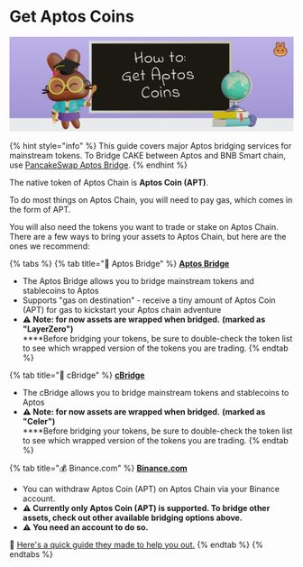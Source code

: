 # Get Aptos Coins

![](../.gitbook/assets/how-to-get-aptos-coins-header.png)

{% hint style="info" %}
This guide covers major Aptos bridging services for mainstream tokens. To Bridge CAKE between Aptos and BNB Smart chain, use [PancakeSwap Aptos Bridge](https://bridge.pancakeswap.finance/aptos).
{% endhint %}

The native token of Aptos Chain is **Aptos Coin (APT)**.

To do most things on Aptos Chain, you will need to pay gas, which comes in the form of APT.

You will also need the tokens you want to trade or stake on Aptos Chain. There are a few ways to bring your assets to Aptos Chain, but here are the ones we recommend:

{% tabs %}
{% tab title="🌉 Aptos Bridge" %}
****[**Aptos Bridge**](https://theaptosbridge.com/bridge)****

* The Aptos Bridge allows you to bridge mainstream tokens and stablecoins to Aptos
* Supports "gas on destination" - receive a tiny amount of Aptos Coin (APT) for gas to kickstart your Aptos chain adventure
* **⚠️ Note: for now assets are wrapped when bridged.** **(marked as "LayerZero")**\
  ****Before bridging your tokens, be sure to double-check the token list to see which wrapped version of the tokens you are trading.
{% endtab %}

{% tab title="🌉 cBridge" %}
****[**cBridge**](https://cbridge.celer.network/1/12360001/)****

* The cBridge allows you to bridge mainstream tokens and stablecoins to Aptos
* **⚠️ Note: for now assets are wrapped when bridged.** **(marked as "Celer")**\
  ****Before bridging your tokens, be sure to double-check the token list to see which wrapped version of the tokens you are trading.
{% endtab %}

{% tab title="💰 Binance.com" %}
[**Binance.com**](https://github.com/pancakeswap/pancake-document/tree/255db0c7af28df2f9c1209daa5cdbd774490a666/get-started/www.binance.com)

* You can withdraw Aptos Coin (APT) on Aptos Chain via your Binance account.&#x20;
* **⚠️ Currently only Aptos Coin (APT) is supported. To bridge other assets, check out other available bridging options above.**
* **⚠️ You need an account to do so.**

📖 [Here's a quick guide they made to help you out.](https://www.binance.com/en/support/faq/85a1c394ac1d489fb0bfac0ef2fceafd)
{% endtab %}
{% endtabs %}
